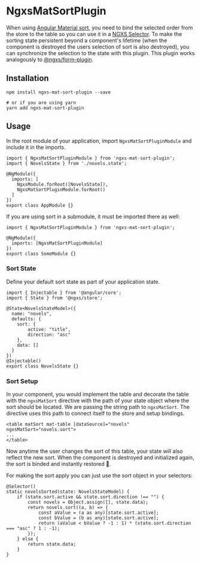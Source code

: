 # NgxsMatSortPlugin

When using [Angular Material sort](https://material.angular.io/components/sort/overview), you need to bind the selected order from the store to the table so you can use it in a [NGXS Selector](https://www.ngxs.io/concepts/select). To make the sorting state persistent beyond a component's lifetime (when the component is destroyed the users selection of sort is also destroyed), you can synchronize the selection to the state with this plugin. This plugin works analogously to [@ngxs/form-plugin](https://www.ngxs.io/plugins/form).

## Installation

```
npm install ngxs-mat-sort-plugin --save

# or if you are using yarn
yarn add ngxs-mat-sort-plugin
```

## Usage

In the root module of your application, import `NgxsMatSortPluginModule` and include it in the imports.

```
import { NgxsMatSortPluginModule } from 'ngxs-mat-sort-plugin';
import { NovelsState } from './novels.state';

@NgModule({
  imports: [
    NgxsModule.forRoot([NovelsState]),
    NgxsMatSortPluginModule.forRoot()
  ]
})
export class AppModule {}
```

If you are using sort in a submodule, it must be imported there as well:

```
import { NgxsMatSortPluginModule } from 'ngxs-mat-sort-plugin';

@NgModule({
  imports: [NgxsMatSortPluginModule]
})
export class SomeModule {}
```

### Sort State

Define your default sort state as part of your application state.

```
import { Injectable } from '@angular/core';
import { State } from '@ngxs/store';

@State<NovelsStateModel>({
  name: "novels",
  defaults: {
    sort: {
        active: "title",
        direction: "asc"
    },
    data: []
  }
})
@Injectable()
export class NovelsState {}
```

### Sort Setup

In your component, you would implement the table and decorate the table with the `ngxsMatSort` directive with the path of your state object where the sort should be located. We are passing the string path to `ngxsMatSort`. The directive uses this path to connect itself to the store and setup bindings.

```
<table matSort mat-table [dataSource]="novels" ngxsMatSort="novels.sort">
...
</table>
```

Now anytime the user changes the sort of this table, your state will also reflect the new sort. When the component is destroyed and initialized again, the sort is binded and instantly restored 🎉.

For making the sort apply you can just use the sort object in your selectors:

```
@Selector()
static novelsSorted(state: NovelsStateModel) {
    if (state.sort.active && state.sort.direction !== "") {
        const novels = Object.assign([], state.data);
        return novels.sort((a, b) => {
            const aValue = (a as any)[state.sort.active];
            const bValue = (b as any)[state.sort.active];
            return (aValue < bValue ? -1 : 1) * (state.sort.direction === "asc" ? 1 : -1);
        });
    } else {
        return state.data;
    }
}
```
